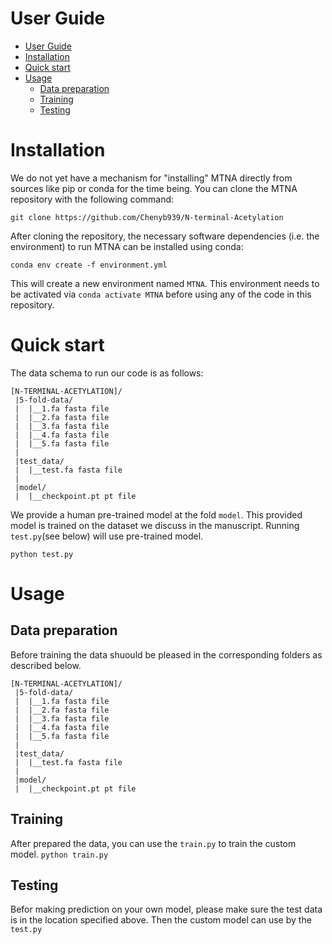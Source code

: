 
# User Guide 
- [User Guide](#user-guide)
- [Installation](#installation)
- [Quick start](#quick-start)
- [Usage](#usage)
  - [Data preparation](#data-preparation)
  - [Training](#training)
  - [Testing](#testing)

# Installation
We do not yet have a mechanism for "installing" MTNA directly from sources like pip or conda for the time being. You can clone the MTNA repository with the following command:

```git clone https://github.com/Chenyb939/N-terminal-Acetylation```

After cloning the repository, the necessary software dependencies (i.e. the environment) to run MTNA can be installed using conda:

```conda env create -f environment.yml```

This will create a new environment named `MTNA`. This environment needs to be activated via `conda activate MTNA` before using any of the code in this repository.

# Quick start

The data schema to run our code is as follows: 
```
[N-TERMINAL-ACETYLATION]/
 |5-fold-data/
 |  |__1.fa fasta file
 |  |__2.fa fasta file
 |  |__3.fa fasta file
 |  |__4.fa fasta file
 |  |__5.fa fasta file
 |
 |test_data/
 |  |__test.fa fasta file
 |
 |model/
 |  |__checkpoint.pt pt file
```

We provide a human pre-trained model at the fold `model`. This provided model is trained on the dataset we discuss in the manuscript. Running `test.py`(see below) will use pre-trained model. 
```
python test.py
```

# Usage
## Data preparation
Before training the data shuould be pleased in the corresponding folders as described below.

```
[N-TERMINAL-ACETYLATION]/
 |5-fold-data/
 |  |__1.fa fasta file
 |  |__2.fa fasta file
 |  |__3.fa fasta file
 |  |__4.fa fasta file
 |  |__5.fa fasta file
 |
 |test_data/
 |  |__test.fa fasta file
 |
 |model/
 |  |__checkpoint.pt pt file
```
## Training
After prepared the data,  you can use the `train.py` to train  the custom model. 
```python train.py```
## Testing
Befor making prediction on your own model, please make sure the test data is in the location specified above. Then the custom model can use by the `test.py`
